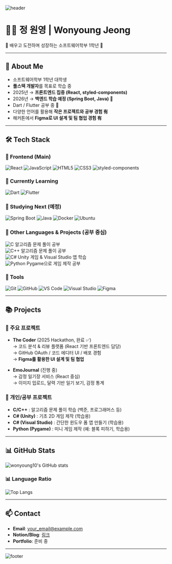 <!-- 헤더 배너 -->
![header](https://capsule-render.vercel.app/api?type=waving&color=0:6EE7B7,100:3B82F6&height=200&section=header&text=Hi,%20I'm%20Wonyoung!%20👋&fontSize=40&fontColor=ffffff)

# 👨‍💻 정 원영 | Wonyoung Jeong

🌱 배우고 도전하며 성장하는 소프트웨어학부 1학년 🌱  

---

## 🌱 About Me
- 소프트웨어학부 1학년 대학생
- **풀스택 개발자**를 목표로 학습 중  
- 2025년 → **프론트엔드 집중 (React, styled-components)**  
- 2026년 → **백엔드 학습 예정 (Spring Boot, Java)** 🚀  
- Dart / Flutter 공부 중 📱
- 다양한 언어를 활용해 **작은 프로젝트와 공부 경험 有**
- 해커톤에서 **Figma로 UI 설계 및 팀 협업 경험 有**

---

## 🛠 Tech Stack

### 🔹 Frontend (Main)
![React](https://img.shields.io/badge/React-20232A?logo=react&logoColor=61DAFB)
![JavaScript](https://img.shields.io/badge/JavaScript-F7DF1E?logo=javascript&logoColor=000)
![HTML5](https://img.shields.io/badge/HTML5-E34F26?logo=html5&logoColor=fff)
![CSS3](https://img.shields.io/badge/CSS3-1572B6?logo=css3&logoColor=fff)
![styled-components](https://img.shields.io/badge/styled--components-DB7093?logo=styled-components&logoColor=fff)

### 🔹 Currently Learning
![Dart](https://img.shields.io/badge/Dart-0175C2?logo=dart&logoColor=fff)
![Flutter](https://img.shields.io/badge/Flutter-02569B?logo=flutter&logoColor=fff)

### 🔹 Studying Next (예정)
![Spring Boot](https://img.shields.io/badge/Spring%20Boot-6DB33F?logo=springboot&logoColor=fff)
![Java](https://img.shields.io/badge/Java-007396?logo=java&logoColor=fff)
![Docker](https://img.shields.io/badge/Docker-2496ED?logo=docker&logoColor=fff)
![Ubuntu](https://img.shields.io/badge/Ubuntu-E95420?logo=ubuntu&logoColor=fff)

### 🔹 Other Languages & Projects (공부 중심)
![C](https://img.shields.io/badge/C-A8B9CC?logo=c&logoColor=fff) 알고리즘 문제 풀이 공부  
![C++](https://img.shields.io/badge/C++-00599C?logo=cplusplus&logoColor=fff) 알고리즘 문제 풀이 공부  
![C#](https://img.shields.io/badge/C%23-239120?logo=c-sharp&logoColor=fff) Unity 게임 & Visual Studio 앱 학습  
![Python](https://img.shields.io/badge/Python-3776AB?logo=python&logoColor=fff) Pygame으로 게임 제작 공부  

### 🔹 Tools
![Git](https://img.shields.io/badge/Git-F05032?logo=git&logoColor=fff)
![GitHub](https://img.shields.io/badge/GitHub-181717?logo=github&logoColor=fff)
![VS Code](https://img.shields.io/badge/VS%20Code-007ACC?logo=visualstudiocode&logoColor=fff)
![Visual Studio](https://img.shields.io/badge/Visual%20Studio-5C2D91?logo=visualstudio&logoColor=fff)
![Figma](https://img.shields.io/badge/Figma-F24E1E?logo=figma&logoColor=fff)

---

## 📚 Projects

### 🎯 주요 프로젝트
- **The Coder** (2025 Hackathon, 완료 ✅)  
  → 코드 분석 & 리뷰 플랫폼 (React 기반 프론트엔드 담당)  
  → GitHub OAuth / 코드 에디터 UI / 배포 경험  
  → **Figma를 활용한 UI 설계 및 팀 협업**

- **EmoJournal** (진행 중)  
  → 감정 일기장 서비스 (React 중심)  
  → 이미지 업로드, 달력 기반 일기 보기, 감정 통계  

### 🧩 개인/공부 프로젝트
- **C/C++** : 알고리즘 문제 풀이 학습 (백준, 프로그래머스 등)  
- **C# (Unity)** : 기초 2D 게임 제작 (학습용)  
- **C# (Visual Studio)** : 간단한 윈도우 폼 앱 만들기 (학습용)  
- **Python (Pygame)** : 미니 게임 제작 (예: 블록 피하기, 학습용)  

---

## 📊 GitHub Stats
![wonyoung10's GitHub stats](https://github-readme-stats.vercel.app/api?username=wonyoung10&show_icons=true&theme=radical)

### 📊 Language Ratio
![Top Langs](https://github-readme-stats.vercel.app/api/top-langs/?username=wonyoung10&layout=pie&theme=radical)

---

## 📫 Contact
- **Email**: your_email@example.com  
- **Notion/Blog**: [링크](https://...)  
- **Portfolio**: 준비 중  

---

<!-- 푸터 배너 -->
![footer](https://capsule-render.vercel.app/api?type=waving&color=0:3B82F6,100:6EE7B7&height=150&section=footer)
